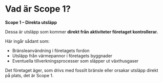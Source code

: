 # Vad är Scope 1?

**Scope 1 – Direkta utsläpp**

Dessa är utsläpp som kommer **direkt från aktiviteter företaget kontrollerar.**

Här ingår sådant som:

- Bränsleanvändning i företagets fordon
- Utsläpp från värmepannor i företagets byggnader
- Eventuella tillverkningsprocesser som släpper ut växthusgaser

Det företaget äger, som drivs med fossilt bränsle eller orsakar utsläpp direkt på plats, det är Scope 1.
